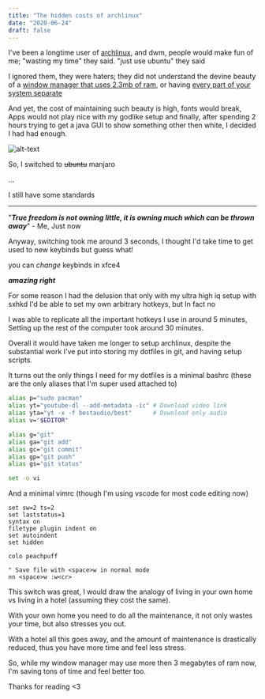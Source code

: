 ```yaml
---
title: "The hidden costs of archlinux"
date: "2020-06-24"
draft: false
---
```


I've been a longtime user of [archlinux](https://archlinux.org), and dwm, people would make fun of me; "wasting my time" they said. "just use ubuntu" they said

I ignored them, they were haters; they did not understand the devine beauty of a [window manager that uses 2.3mb of ram](https://www.reddit.com/r/unixporn/comments/4tfdzu/ram_usage_of_small_window_managers_a_comparison/), or having [every part of your system separate](https://github.com/baskerville/sxhkd)

And yet, the cost of maintaining such beauty is high, fonts would break, Apps would not play nice with my godlike setup and finally, after spending 2 hours trying to get a java GUI to show something other then white, I decided I had had enough.


![alt-text](/ubuntu-vs-archlinux.png)

So, I switched to ~~ubuntu~~ manjaro

...

I still have some standards

---

"***True freedom is not owning little, it is owning much which can be thrown away***" - Me, Just now

Anyway, switching took me around 3 seconds, I thought I'd take time to get used to new keybinds but guess what!

you can *change* keybinds in xfce4

***amazing right***

For some reason I had the delusion that only with my ultra high iq setup with sxhkd I'd be able to set my own arbitrary hotkeys, but In fact no

I was able to replicate all the important hotkeys I use in around 5 minutes, Setting up the rest of the computer took around 30 minutes.

Overall it would have taken me longer to setup archlinux, despite the substantial work I've put into storing my dotfiles in git, and having setup scripts.

It turns out the only things I need for my dotfiles is a minimal bashrc (these are the only aliases that I'm super used attached to)

```sh
alias p="sudo pacman"
alias yt="youtube-dl --add-metadata -ic" # Download video link
alias yta="yt -x -f bestaudio/best"      # Download only audio
alias v="$EDITOR"

alias g="git"
alias ga="git add"
alias gc="git commit"
alias gp="git push"
alias gs="git status"

set -o vi
```

And a minimal vimrc (though I'm using vscode for most code editing now)
```vim
set sw=2 ts=2
set laststatus=1
syntax on
filetype plugin indent on
set autoindent
set hidden

colo peachpuff

" Save file with <space>w in normal mode
nn <space>w :w<cr>
```

This switch was great, I would draw the analogy of living in your own home vs living in a hotel (assuming they cost the same).

With your own home you need to do all the maintenance, it not only wastes your time, but also stresses you out.

With a hotel all this goes away, and the amount of maintenance is drastically reduced, thus you have more time and feel less stress.

So, while my window manager may use more then 3 megabytes of ram now, I'm saving tons of time and feel better too.

Thanks for reading <3
